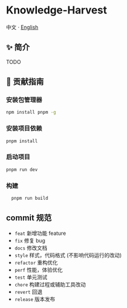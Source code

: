 # Knowledge-Harvest
中文 · [English](./README.md)


## ✨ 简介
TODO

## 🤝 贡献指南

### 安装包管理器
```sh
npm install pnpm -g
```

### 安装项目依赖
```sh
pnpm install
```

### 启动项目
```sh
pnpm run dev
```

### 构建
```sh
  pnpm run build
```

## commit 规范
- `feat`	    新增功能 feature
- `fix`	      修复 bug
- `docs`	    修改文档
- `style`	    样式，代码格式 (不影响代码运行的改动)
- `refactor`	重构优化
- `perf`	    性能，体验优化
- `test`	    单元测试
- `chore`	    构建过程或辅助工具改动
- `revert`    回退
- `release`	  版本发布
